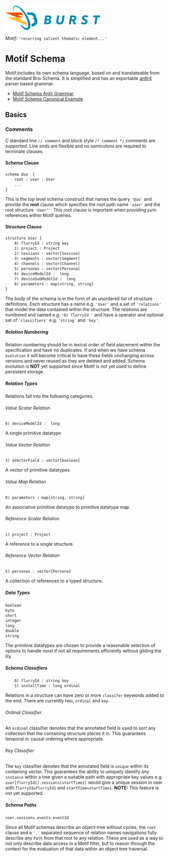 ![Burst](../../documentation/burst_h_small.png "")

_Motif:_ ```'recurring salient thematic element...'```

# Motif Schema
Motif includes its own schema language, based on and translateable from the standard Brio Schema.
 It is simplified and has an exportable [antlr4](http://www.antlr.org/) parser based grammar. 

* [Motif Schema Antlr Grammar](../src/main/antlr4/org/burstsys/motif/MotifSchemaGrammar.g4)
* [Motif Schema Canonical Example](../../burst-schema/src/main/resources/org/burstsys/schema/quo/quo_v3.schema)


## Basics

### Comments
C standard line `// comment` and block style `/* comment */` comments are supported. Line ends are flexible and no 
semicolons are required to terminate clauses.

#### Schema Clause

    schema Quo  {
        root : user : User
        ...
    }

This is the top level schema construct that names the query `'Quo'` and provide the __root__ clause which
specifies the root path name `'user'` and the root structure `'User''`. This root clause is important when
 providing `path` references within Motif queries.

#### Structure Clause
    structure User {
        0) flurryId : string key
        1) project : Project
        2) sessions : vector[Session]
        3) segments : vector[Segment]
        4) channels : vector[Channel]
        5) personas : vector[Persona]
        6) deviceModelId :  long
        7) deviceSubModelId :  long
        8) parameters : map[string, string]
    }

The body of the schema is in the form of an unordered list of structure definitions. Each structure has a 
name e.g. `'User'` and a set of `'relations'` that model the data contained within the structure. The relations
are numbered and named e.g. `'0) flurryId '` and have a operator and optional set of `'classifiers'` e.g. `'string'` 
and `'key'`.

##### Relation Numbering
Relation numbering should be in lexical order of field placement within the specification and  have no duplicates. If and when we have
schema `evolution` it will become critical to have these fields unchanging across versions and never
reused as they are deleted and added. Schema evolution is __NOT__ yet supported since Motif is not yet
used to define persistent storage.

##### Relation Types
Relations fall into the following categories.

###### Value Scalar Relation
    6) deviceModelId :  long 
A single primitive datatype

###### Value Vector Relation
    3) aVectorField : vector[boolean]
A vector of primitive datatypes.
       
###### Value Map Relation
    8) parameters : map[string, string]
An associative primitive datatype to primitive datatype map.
           
###### Reference Scalar Relation
    1) project : Project
A reference to a single structure.

###### Reference Vector Relation
    5) personas : vector[Persona]
A collection of references to a typed structure.
    
##### Data Types
    boolean
    byte
    short
    integer
    long
    double
    string
The primitive datatypes are chosen to provide a reasonable selection of options to handle most if not all 
requirements efficiently without gilding the lily.

##### Schema Classifiers
        0) flurryId : string key
        1) installTime : long ordinal
Relations in a structure can have zero or more `classifer` keywords added to the end. There are currently
two, `ordinal` and `key`. 

###### Ordinal Classifier
An `ordinal` classifier denotes that the annotated field is used to _sort_ any
collection that the containing structure places it in. This guarantees temporal or causal ordering
where appropriate.

###### Key Classifier
The `key` classifier denotes that the annotated field is `unique` within its containing vector. 
This guarantees the ability to uniquely identify any `instance` within a tree given a suitable path 
with appropriate key values e.g. `user[flurryId1].sessions[startTime1]` would give a unique session 
in user with `flurryId=flurryId1` and `startTime=startTime1`. __NOTE:__ This feature is not yet supported.

##### Schema Paths
    user.sessions.events.eventId

Since all Motif schemas describe an object-tree without cycles, the `root` clause and a `'.'` 
separated sequence of relation names navigations fully describe any `Path` from that root 
to any relation. These are used as a way to not only describe data access in a Motif filter,
but to reason through the context for the evaluation of that data within an object tree
traversal.
